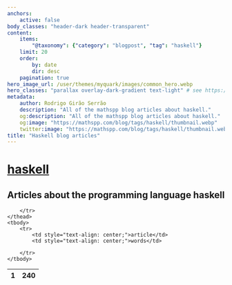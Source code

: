 ```yaml
---
anchors:
    active: false
body_classes: "header-dark header-transparent"
content:
    items:
        "@taxonomy": {"category": "blogpost", "tag": "haskell"}
    limit: 20
    order:
        by: date
        dir: desc
    pagination: true
hero_image_url: /user/themes/myquark/images/common_hero.webp
hero_classes: "parallax overlay-dark-gradient text-light" # see https://demo.getgrav.org/blog-skeleton/blog/hero-classes
metadata:
    author: Rodrigo Girão Serrão
    description: "All of the mathspp blog articles about haskell."
    og:description: "All of the mathspp blog articles about haskell."
    og:image: "https://mathspp.com/blog/tags/haskell/thumbnail.webp"
    twitter:image: "https://mathspp.com/blog/tags/haskell/thumbnail.webp"
title: "Haskell blog articles"
---
```


# <a href="/blog/tags/haskell" class="label label-primary tag-title">haskell</a>


## Articles about the programming language haskell



<table class="stats-table">
    <thead>
        <tr>
            <th style="text-align: center;">1</th>
            <th style="text-align: center;">240</th>
            
        </tr>
    </thead>
    <tbody>
        <tr>
            <td style="text-align: center;">article</td>
            <td style="text-align: center;">words</td>
            
        </tr>
    </tbody>
</table>